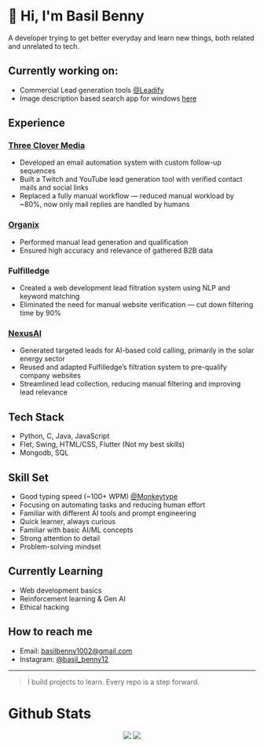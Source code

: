 # 👋 Hi, I'm Basil Benny

A developer trying to get better everyday and learn new things, both related and unrelated to tech.

## Currently working on:
- Commercial Lead generation tools [@Leadify](https://leadifysolutions.xyz/)
- Image description based search app for windows [here](https://github.com/basilbenny1002/Descriptive-Media-Search)
## Experience

### [Three Clover Media](https://www.threeclovermedia.com/)
- Developed an email automation system with custom follow-up sequences
- Built a Twitch and YouTube lead generation tool with verified contact mails and social links
- Replaced a fully manual workflow — reduced manual workload by ~80%, now only mail replies are handled by humans
### [Organix](https://www.organixbs.com/)
- Performed manual lead generation and qualification
- Ensured high accuracy and relevance of gathered B2B data
### Fulfilledge
- Created a web development lead filtration system using NLP and keyword matching
- Eliminated the need for manual website verification — cut down filtering time by 90%
### [NexusAI](https://nexusai.tech/)
- Generated targeted leads for AI-based cold calling, primarily in the solar energy sector  
- Reused and adapted Fulfilledge’s filtration system to pre-qualify company websites  
- Streamlined lead collection, reducing manual filtering and improving lead relevance

## Tech Stack
- Python, C, Java, JavaScript
- Flet, Swing, HTML/CSS, Flutter (Not my best skills)
- Mongodb, SQL

## Skill Set
- Good typing speed (~100+ WPM) [@Monkeytype](https://monkeytype.com/profile/basilbenny1002)
- Focusing on automating tasks and reducing human effort
- Familiar with different AI tools and prompt engineering
- Quick learner, always curious
- Familiar with basic AI/ML concepts
- Strong attention to detail
- Problem-solving mindset


## Currently Learning
- Web development basics
- Reinforcement learning & Gen AI
- Ethical hacking

## How to reach me
- Email: basilbenny1002@gmail.com
- Instagram: [@basil_benny12](https://www.instagram.com/basil_benny12/)

---

> I build projects to learn. Every repo is a step forward. 
# Github Stats
<p align="center">
  <img src="https://github-readme-stats.vercel.app/api?username=basilbenny1002&show_icons=true&theme=radical&hide_title=true&count_private=true&bg_color=00000000&hide_border=true&border_radius=15" />
  <img src="https://github-readme-stats.vercel.app/api/top-langs/?username=basilbenny1002&layout=compact&bg_color=00000000&hide_border=true" />
</p>


